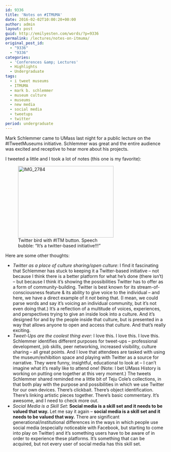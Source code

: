 ```yaml
---
id: 9336
title: 'Notes on #ITMUMA'
date: 2016-02-02T10:00:20+00:00
author: admin
layout: post
guid: http://emilyesten.com/words/?p=9336
permalink: /lectures/notes-on-itmuma/
original_post_id:
  - "9336"
  - "9336"
categories:
  - 'Conferences &amp; Lectures'
  - Highlights
  - Undergraduate
tags:
  - i tweet museums
  - ITMUMA
  - mark b. schlemmer
  - museum culture
  - museums
  - new media
  - social media
  - tweetups
  - twitter
period: undergraduate
---
```

Mark Schlemmer came to UMass last night for a public lecture on the #ITweetMuseums initiative. Schlemmer was great and the entire audience was excited and receptive to hear more about his projects.

I tweeted a little and I took a lot of notes (this one is my favorite):

<figure id="attachment_9337" aria-describedby="caption-attachment-9337" style="width: 300px" class="wp-caption alignnone"><a href="https://i0.wp.com/emilyesten.com/words/wp-content/uploads/2016/02/IMG_2784.jpg" rel="attachment wp-att-9337"><img class="wp-image-9337 size-medium" src="https://i1.wp.com/emilyesten.com/words/wp-content/uploads/2016/02/IMG_2784-300x225.jpg?resize=300%2C225" alt="IMG_2784" width="300" height="225" data-recalc-dims="1" /></a><figcaption id="caption-attachment-9337" class="wp-caption-text">Twitter bird with #ITM button. Speech bubble: &#8220;It&#8217;s a twitter-based initiative!!!&#8221;</figcaption></figure>

Here are some other thoughts:

  * _Twitter as a place of culture sharing/open culture_: I find it fascinating that Schlemmer has stuck to keeping it a Twitter-based initiative – not because I think there is a better platform for what he’s done (there isn’t) – but because I think it’s showing the possibilities Twitter has to offer as a form of community-building. Twitter is best known for its stream-of-consciousness feature & its ability to give voice to the individual – and here, we have a direct example of it _not_ being that. (I mean, we could parse words and say it’s voicing an individual community, but it’s not even doing that.) It’s a reflection of a multitude of voices, experiences, and perspectives trying to give an inside look into a culture. And it’s designed for and by the people inside that culture, but is presented in a way that allows anyone to open and access that culture. And that’s really exciting.
  * _Tweet-Ups are the coolest thing ever:_ I love this. I love this. I love this. Schlemmer identifies different purposes for tweet-ups – professional development, job skills, peer networking, increased visibility, culture sharing – all great points. And I love that attendees are tasked with using the museum/exhibition space and playing with Twitter as a source for narrative. They were funny, insightful, educational to look at – I can’t imagine what it’s really like to attend one! (Note: I bet UMass History is working on putting one together at this very moment.) The tweets Schlemmer shared reminded me a little bit of Teju Cole’s collections, in that both play with the purpose and possibilities in which we use Twitter for our own devices. There’s clickbait. There’s object identification. There’s linking artistic pieces together. There’s basic commentary. It’s awesome, and I need to check more out.
  * _Social Media is a Skill Set_: **Social media is a skill set and it needs to be valued that way.** Let me say it again &#8211; **social media is a skill set and it needs to be valued that way.** There are significant generational/institutional differences in the ways in which people use social media (especially noticeable with Facebook, but starting to come into play on Twitter) and it’s something users have to be aware of in order to experience these platforms. It’s something that can be acquired, but not every user of social media has this skill set.

